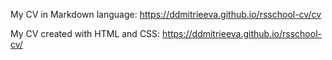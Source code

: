 My CV in Markdown language:
https://ddmitrieeva.github.io/rsschool-cv/cv

My CV created with HTML and CSS:
https://ddmitrieeva.github.io/rsschool-cv/
